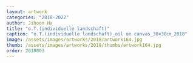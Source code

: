 ```yaml
---
layout: artwork
categories: "2018-2022"
author: Jihoon Ha
title: "o.T.(individuelle landschaft)"
caption: "o.T.(individuelle landschaft)_oil on canvas_30×30㎝_2018"
image: /assets/images/artworks/2018/artwork164.jpg
thumb: /assets/images/artworks/2018/thumbs/artwork164.jpg
order: 2018003
---
```

